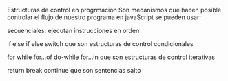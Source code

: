 Estructuras de control en progrmacion 
Son mecanismos que hacen posible controlar el flujo de nuestro programa 
en javaScript se pueden usar:

secuenciales: ejecutan instrucciones en orden

if
else if
else
switch
que son estructuras de control condicionales

for
while
for...of
do-while
for...in
que son estructuras de control iterativas

return
break
continue
que son sentencias salto
 
 

